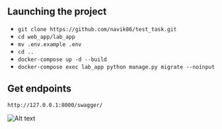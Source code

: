## Launching the project
- ```git clone https://github.com/navik86/test_task.git```
- ```cd web_app/lab_app```
- ```mv .env.example .env```
- ```cd ..```
- ```docker-compose up -d --build```
- ```docker-compose exec lab_app python manage.py migrate --noinput```

## Get endpoints 
```http://127.0.0.1:8000/swagger/```

![Alt text](endpoints.jpg?raw=true "Optional Title")